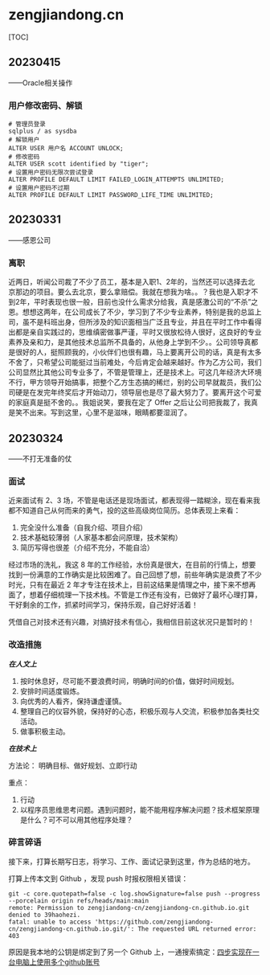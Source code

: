 # zengjiandong.cn

[TOC]

## 20230415
——Oracle相关操作
### 用户修改密码、解锁

```shell
# 管理员登录
sqlplus / as sysdba
# 解锁用户
ALTER USER 用户名 ACCOUNT UNLOCK;
# 修改密码
ALTER USER scott identified by "tiger";
# 设置用户密码无限次尝试登录
ALTER PROFILE DEFAULT LIMIT FAILED_LOGIN_ATTEMPTS UNLIMITED;
# 设置用户密码不过期
ALTER PROFILE DEFAULT LIMIT PASSWORD_LIFE_TIME UNLIMITED;
```

## 20230331
——感恩公司

### 离职
近两日，听闻公司裁了不少了员工，基本是入职1、2年的，当然还可以选择去北京那边的项目。要么去北京，要么拿赔偿。我就在想我为啥。。？我也是入职才不到2年，平时表现也很一般，目前也没什么需求分给我，真是感激公司的“不杀”之恩。想想这两年，在公司成长了不少，学习到了不少专业素养，特别是我的总监上司，虽不是科班出身，但所涉及的知识面相当广泛且专业，并且在平时工作中看得出都是亲自实践过的，思维缜密做事严谨，平时又很放松待人很好，这良好的专业素养及亲和力，是其他技术总监所不具备的，从他身上学到不少。。公司领导真都是很好的人，挺照顾我的，小伙伴们也很有趣，马上要离开公司的话，真是有太多不舍了，只希望公司能挺过当前难处，今后肯定会越来越好。作为乙方公司，我们公司显然比其他公司专业多了，不管是管理上，还是技术上。可这几年经济大环境不行，甲方领导开始搞事，把整个乙方生态搞的稀烂，别的公司早就裁员，我们公司硬是在发完年终奖后才开始动刀，领导层也是尽了最大努力了。要离开这个可爱的家庭真是挺不舍的。。我姐说笑，要我在定了 Offer 之后让公司把我裁了，我真是笑不出来。写到这里，心里不是滋味，眼睛都要湿润了。

## 20230324
——不打无准备的仗

### 面试
近来面试有 2、3 场，不管是电话还是现场面试，都表现得一踏糊涂，现在看来我都不知道自己从何而来的勇气，投的这些高级岗位简历。总体表现上来看：

1. 完全没什么准备（自我介绍、项目介绍） 
2. 技术基础较薄弱（人家基本都会问原理，技术架构） 
3. 简历写得也很差（介绍不充分，不能自洽）

经过市场的洗礼，我这 8 年的工作经验，水份真是很大，在目前的行情上，想要找到一份满意的工作确实是比较困难了。自己回想了想，前些年确实是浪费了不少时光，只有在最近 2 年才专注在技术上，目前这结果是情理之中，接下来不想再面了，想着仔细梳理一下技术栈。不管是工作还有没有，已做好了最坏心理打算，干好剩余的工作，抓紧时间学习，保持乐观，自己好好活着！

凭借自己对技术还有兴趣，对搞好技术有信心，我相信目前这状况只是暂时的！

### 改造措施 ###
_**在人文上**_

1. 按时休息好，尽可能不要浪费时间，明确时间的价值，做好时间规划。
2. 安排时间适度锻炼。
3. 向优秀的人看齐，保持谦虚谨慎。
4. 整理自己的仪容外貌，保持好的心态，积极乐观与人交流，积极参加各类社交活动。
5. 做事积极主动。

_**在技术上**_

方法论：
明确目标、做好规划、立即行动

重点：
1. 行动
2. 以程序员思维思考问题。遇到问题时，能不能用程序解决问题？技术框架原理是什么？可不可以用其他程序处理？

### 碎言碎语
接下来，打算长期写日志，将学习、工作、面试记录到这里，作为总结的地方。

打算上传本文到 Github ，发现 push 时报权限相关错误：

```shell
git -c core.quotepath=false -c log.showSignature=false push --progress --porcelain origin refs/heads/main:main
remote: Permission to zengjiandong-cn/zengjiandong-cn.github.io.git denied to 39haohezi.
fatal: unable to access 'https://github.com/zengjiandong-cn/zengjiandong-cn.github.io.git/': The requested URL returned error: 403
```

原因是我本地的公钥是绑定到了另一个 Github 上，一通搜索搞定：[四步实现在一台电脑上使用多个github账号](https://www.shuzhiduo.com/A/Ae5RR6Gm5Q/)
